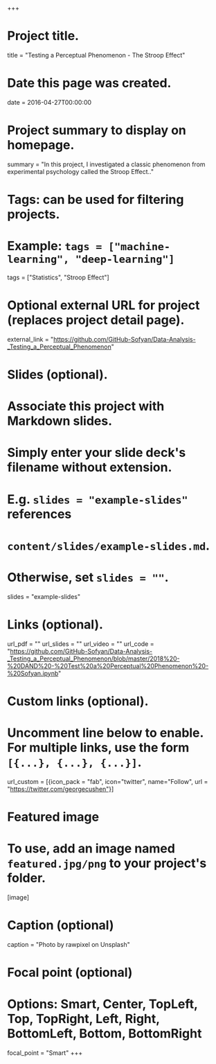 +++
# Project title.
title = "Testing a Perceptual Phenomenon - The Stroop Effect"

# Date this page was created.
date = 2016-04-27T00:00:00

# Project summary to display on homepage.
summary = "In this project, I investigated a classic phenomenon from experimental psychology called the Stroop Effect.."

# Tags: can be used for filtering projects.
# Example: `tags = ["machine-learning", "deep-learning"]`
tags = ["Statistics", "Stroop Effect"]

# Optional external URL for project (replaces project detail page).
external_link = "https://github.com/GitHub-Sofyan/Data-Analysis-_Testing_a_Perceptual_Phenomenon"

# Slides (optional).
#   Associate this project with Markdown slides.
#   Simply enter your slide deck's filename without extension.
#   E.g. `slides = "example-slides"` references 
#   `content/slides/example-slides.md`.
#   Otherwise, set `slides = ""`.
slides = "example-slides"

# Links (optional).
url_pdf = ""
url_slides = ""
url_video = ""
url_code = "https://github.com/GitHub-Sofyan/Data-Analysis-_Testing_a_Perceptual_Phenomenon/blob/master/2018%20-%20DAND%20-%20Test%20a%20Perceptual%20Phenomenon%20-%20Sofyan.ipynb"

# Custom links (optional).
#   Uncomment line below to enable. For multiple links, use the form `[{...}, {...}, {...}]`.
url_custom = [{icon_pack = "fab", icon="twitter", name="Follow", url = "https://twitter.com/georgecushen"}]

# Featured image
# To use, add an image named `featured.jpg/png` to your project's folder. 
[image]
  # Caption (optional)
  caption = "Photo by rawpixel on Unsplash"
  
  # Focal point (optional)
  # Options: Smart, Center, TopLeft, Top, TopRight, Left, Right, BottomLeft, Bottom, BottomRight
  focal_point = "Smart"
+++
